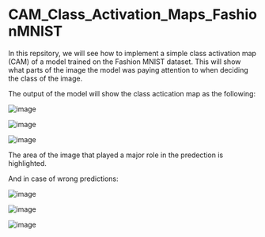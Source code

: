 # CAM_Class_Activation_Maps_FashionMNIST
In this repsitory, we will see how to implement a simple class activation map (CAM) of a model trained on the Fashion MNIST dataset. This will show what parts of the image the model was paying attention to when deciding the class of the image.


The output of the model will show the class actication map as the following:

![image](https://user-images.githubusercontent.com/64538407/112596133-72222180-8e1c-11eb-8c80-de907144bfb4.png)

![image](https://user-images.githubusercontent.com/64538407/112596236-95e56780-8e1c-11eb-8504-7fcdbf44b178.png)

![image](https://user-images.githubusercontent.com/64538407/112596589-12784600-8e1d-11eb-920d-cc5a1633a6cd.png)


The area of the image that played a major role in the predection is highlighted.



And in case of wrong predictions:


![image](https://user-images.githubusercontent.com/64538407/112596376-c7f6c980-8e1c-11eb-8897-6f87f672e7cc.png)

![image](https://user-images.githubusercontent.com/64538407/112596537-042a2a00-8e1d-11eb-9dd0-e23712fe5c12.png)

![image](https://user-images.githubusercontent.com/64538407/112596562-0ab8a180-8e1d-11eb-9d36-248aef6fa3fa.png)

